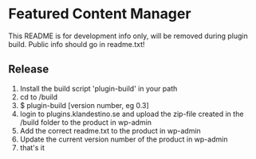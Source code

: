 # Featured Content Manager

This README is for development info only, will be removed during plugin build. Public info should go in readme.txt!

## Release
1. Install the build script 'plugin-build' in your path
2. cd to /build
3. $ plugin-build [version number, eg 0.3]
4. login to plugins.klandestino.se and upload the zip-file created in the /build folder to the product in wp-admin
5. Add the correct readme.txt to the product in wp-admin
6. Update the current version number of the product in wp-admin
7. that's it
